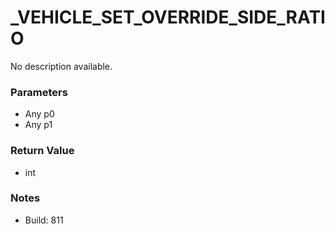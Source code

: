 # _VEHICLE_SET_OVERRIDE_SIDE_RATIO

No description available.

### Parameters
* Any p0
* Any p1

### Return Value
* int

### Notes
* Build: 811

